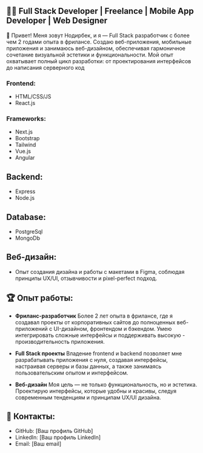 ## **👨‍💻 Full Stack Developer | Freelance | Mobile App Developer | Web Designer**

🌟 Привет!
Меня зовут Нодирбек, и я — Full Stack разработчик с более чем 2 годами опыта в фрилансе. Создаю веб-приложения, мобильные приложения и занимаюсь веб-дизайном, обеспечивая гармоничное сочетание визуальной эстетики и функциональности. Мой опыт охватывает полный цикл разработки: от проектирования интерфейсов до написания серверного код

### **Frontend:** 
  - HTML/CSS/JS
  - React.js

### **Frameworks:** 
  - Next.js
  - Bootstrap
  - Tailwind
  - Vue.js
  - Angular

## **Backend:** 
  - Express
  - Node.js

## **Database:** 
  - PostgreSql
  - MongoDb

## **Веб-дизайн:**
  - Опыт создания дизайна и работы с макетами в Figma, соблюдая принципы UX/UI, отзывчивости и pixel-perfect подход.

## 🏆 Опыт работы:
- **Фриланс-разработчик**
  Более 2 лет опыта в фрилансе, где я создавал проекты от корпоративных сайтов до полноценных веб-приложений с UI-дизайном, фронтендом и бэкендом. Умею интегрировать сложные интерфейсы и поддерживать высокую - 
  производительность приложения.

- **Full Stack проекты**
  Владение frontend и backend позволяет мне разрабатывать приложения с нуля, создавая интерфейсы, настраивая серверы и базы данных, а также занимаясь пользовательским опытом и интерфейсом.

- **Веб-дизайн**
  Моя цель — не только функциональность, но и эстетика. Проектирую интерфейсы, которые удобны и красивы, следуя современным тенденциям и принципам UX/UI дизайна.

## **💼 Контакты:**
- GitHub: [Ваш профиль GitHub]
- LinkedIn: [Ваш профиль LinkedIn]
- Email: [Ваш email]
